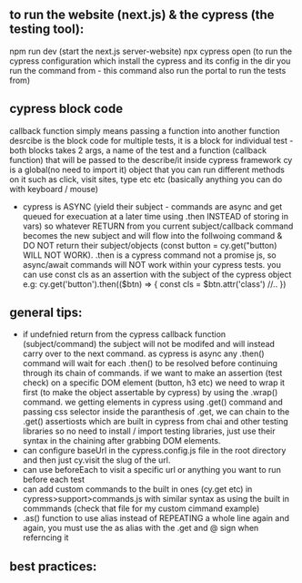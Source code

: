 ## to run the website (next.js) & the cypress (the testing tool):
npm run dev (start the next.js server-website)
npx cypress open (to run the cypress configuration which install the cypress and its config in the dir you run the command from - this command also run the portal to run the tests from)
## cypress block code 
callback function simply means passing a function into another function
desrcibe is the block code for multiple tests, it is a block for individual test - both blocks takes 2 args, a name of the test and a function (callback function) that will be passed to the describe/it inside cypress framework
cy is a global(no need to import it) object that you can run different methods on it such as click, visit sites, type etc etc (basically anything you can do with keyboard / mouse)
* cypress is ASYNC (yield their subject - commands are async and get queued for execuation at a later time using .then INSTEAD of storing in vars) so whatever RETURN from you current subject/callback command becomes the new subject and will flow into the follwoing command & DO NOT return their subject/objects (const button = cy.get("button) WILL NOT WORK). .then is a cypress command not a promise js, so async/await commands will NOT work within your cypress tests. you can use const cls as an assertion with the subject of the cypress object e.g:
cy.get('button').then(($btn) => {
    const cls = $btn.attr('class')
    //..
})
## general tips: 
* if undefnied return from the cypress callback function (subject/command) the subject will not be modifed and will instead carry over to the next command. as cypress is async any .then() command will wait for each .then() to be resolved before continuing through its chain of commands. if we want to make an assertion (test check) on a specific DOM element (button, h3 etc) we need to wrap it first (to make the object assertable by cypress) by using the .wrap() command. we getting elements in cypress using .get() command and passing css selector inside the paranthesis of .get, we can chain to the .get() assertiosts which are built in cypress from chai and other testing libraries so no need to install / import testing libraries, just use their syntax in the chaining after grabbing DOM elements.
* can configure baseUrl in the cypress.config.js file in the root directory and then just cy.visit the slug of the url.
* can use beforeEach to visit a specific url or anything you want to run before each test
* can add custom commands to the built in ones (cy.get etc) in cypress>support>commands.js with similar syntax as using the built in commmands (check that file for my custom cimmand example)
* .as() function to use alias instead of REPEATING a whole line again and again, you must use the as alias with the .get and @ sign when referncing it
## best practices: